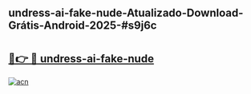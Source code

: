 ## undress-ai-fake-nude-Atualizado-Download-Grátis-Android-2025-#s9j6c

# <h2><a href="https://ainizakaria.my?title=undress-ai-fake-nude&ref=20M">🔗👉 🔴 undress-ai-fake-nude</a></h2>

[![acn](https://github.com/user-attachments/assets/0f9c940e-d8b0-45ae-aac7-cd30a18b3e1c)](https://ainizakaria.my?title=undress-ai-fake-nude&ref=20M)

